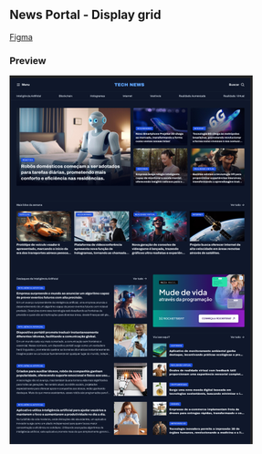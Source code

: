 ## News Portal - Display grid

[Figma](https://www.figma.com/file/srzymvHWSRm1dvVlnf5sbJ/Portal-de-not%C3%ADcias-(Community)?type=design&node-id=0%3A1&mode=design&t=LWkT7RyVUlc5CjRl-1)

### Preview
![News portal preview](assets/readme-preview.png)